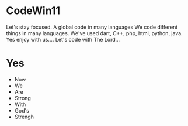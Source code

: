 # CodeWin11
Let's stay focused.
A global code in many languages
We code different things in many languages.
We've used dart, C++, php, html, python, java.
Yes enjoy with us....
Let's code with The Lord...
# Yes
- Now
- We
- Are
- Strong
- With
- God's
- Strengh

